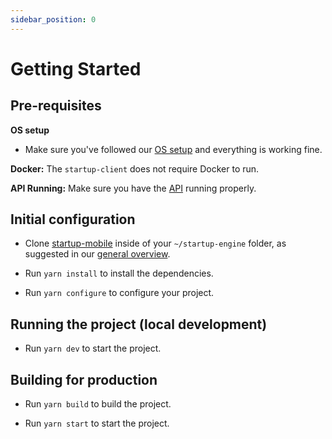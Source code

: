 ```yaml
---
sidebar_position: 0
---
```


# Getting Started

## Pre-requisites

**OS setup**

- Make sure you've followed our [OS setup](../os/os-setup.md) and everything is working fine.

**Docker:** The `startup-client` does not require Docker to run.

**API Running:** Make sure you have the [API](../api/getting-started.md) running properly.

## Initial configuration

- Clone [startup-mobile](https://github.com/startup-bootstrap-engine/startup-mobile) inside of your `~/startup-engine` folder, as suggested in our [general overview](../general-overview/getting-started.md).

- Run `yarn install` to install the dependencies.

- Run `yarn configure` to configure your project.

## Running the project (local development)

- Run `yarn dev` to start the project.

## Building for production

- Run `yarn build` to build the project.

- Run `yarn start` to start the project.
